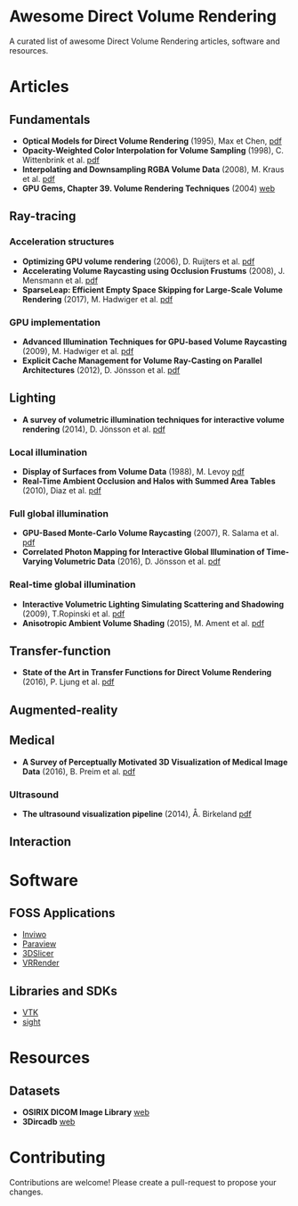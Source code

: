 # Awesome Direct Volume Rendering

A curated list of awesome Direct Volume Rendering articles, software and resources.


# Articles

## Fundamentals

- **Optical Models for Direct Volume Rendering** (1995), Max et Chen, [pdf](http://www.cs.utah.edu/~jmk/sigg_crs_02/course_42/reprints/max_tvcg95_paper.pdf)
- **Opacity-Weighted Color Interpolation for Volume Sampling** (1998), C. Wittenbrink et al. [pdf](http://www.hpl.hp.com/techreports/97/HPL-97-31R2.pdf)
- **Interpolating and Downsampling RGBA Volume Data** (2008), M. Kraus et al. [pdf](http://citeseerx.ist.psu.edu/viewdoc/download?doi=10.1.1.219.4239&rep=rep1&type=pdf)
- **GPU Gems, Chapter 39. Volume Rendering Techniques** (2004) [web](https://developer.download.nvidia.com/books/HTML/gpugems/gpugems_ch39.html)

## Ray-tracing

### Acceleration structures

- **Optimizing GPU volume rendering** (2006), D. Ruijters et al. [pdf](https://lirias.kuleuven.be/retrieve/60944)
- **Accelerating Volume Raycasting using Occlusion Frustums** (2008), J. Mensmann et al. [pdf](http://scivis.itn.liu.se/publications/2008/MRH08a/OcclusionFrustums.pdf)
- **SparseLeap: Efficient Empty Space Skipping for Large-Scale Volume Rendering** (2017), M. Hadwiger et al. [pdf](https://repository.kaust.edu.sa/bitstream/handle/10754/625462/08017589.pdf?sequence=1&isAllowed=y)

### GPU implementation

- **Advanced Illumination Techniques for GPU-based Volume Raycasting** (2009), M. Hadwiger et al. [pdf](http://scivis.itn.liu.se/publications/2009/RHRL09/siggraph09-coursenotes.pdf)
- **Explicit Cache Management for Volume Ray-Casting on Parallel Architectures** (2012), D. Jönsson et al. [pdf](https://fileadmin.cs.lth.se/graphics/research/papers/2012/marchingcaches/marchingcaches_final.pdf)

## Lighting

- **A survey of volumetric illumination techniques for interactive volume rendering** (2014), D. Jönsson et al. [pdf](http://read.pudn.com/downloads762/sourcecode/graph/texture_mapping/3027521/Volumetric%20Illumination%20Techniques.pdf)

### Local illumination

- **Display  of  Surfaces  from  Volume  Data** (1988), M. Levoy [pdf](http://www.cs.utah.edu/~jmk/sigg_crs_02/course_42/reprints/levoy_cga88_paper.pdf)
- **Real-Time Ambient Occlusion and Halos with Summed Area Tables** (2010), Diaz et al. [pdf](https://www.cs.upc.edu/~jdiriberri/docs/Diaz10-AOHalos.pdf)

### Full global illumination

- **GPU-Based Monte-Carlo Volume Raycasting** (2007), R. Salama et al. [pdf](https://www.cg.informatik.uni-siegen.de/data/Publications/2007/pg07_RezkSalama.pdf)
- **Correlated Photon Mapping for Interactive Global Illumination of Time-Varying Volumetric Data** (2016), D. Jönsson et al. [pdf](http://scivis.itn.liu.se/publications/2017/JY17/JonssonCorrelatedPhotonMapping.pdf)

### Real-time global illumination

- **Interactive Volumetric Lighting Simulating Scattering and Shadowing** (2009), T.Ropinski et al. [pdf](http://www.diva-portal.org/smash/get/diva2:623420/FULLTEXT01.pdf)
- **Anisotropic Ambient Volume Shading** (2015), M. Ament et al. [pdf](https://cg.ivd.kit.edu/publications/2015/marco/VIS2015-AAVS-Preprint.pdf)

## Transfer-function

- **State of the Art in Transfer Functions for Direct Volume Rendering** (2016), P. Ljung et al. [pdf](https://www.cg.tuwien.ac.at/research/publications/2016/Groeller_2016_P3/Groeller_2016_P3-paper.pdf)

## Augmented-reality

## Medical

- **A Survey of Perceptually Motivated 3D Visualization of Medical Image Data** (2016), B. Preim et al. [pdf](https://hal.inria.fr/hal-01310290/document)

### Ultrasound

- **The ultrasound visualization pipeline** (2014), Å. Birkeland [pdf](https://pdfs.semanticscholar.org/b713/ccf2c88e73e951489cc89ecc1381a7e425fd.pdf)

## Interaction

# Software

## FOSS Applications

- [Inviwo](https://inviwo.org/)
- [Paraview](https://www.paraview.org/)
- [3DSlicer](https://www.slicer.org/)
- [VRRender](https://packages.debian.org/sid/main/vrrender)

## Libraries and SDKs

- [VTK](https://www.vtk.org)
- [sight](https://github.com/IRCAD-IHU/sight)

# Resources

## Datasets

- **OSIRIX DICOM Image Library** [web](https://www.osirix-viewer.com/resources/dicom-image-library/)
- **3Dircadb** [web](https://www.ircad.fr/research/3dircadb/)

# Contributing

Contributions are welcome! Please create a pull-request to propose your changes.
